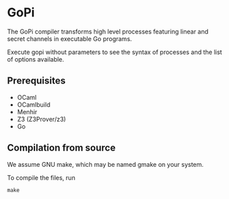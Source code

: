 # GoPi
The GoPi compiler transforms high level processes featuring linear and secret channels in executable Go programs.

Execute gopi without parameters to see the syntax of processes and the list of options available.

## Prerequisites
* OCaml
* OCamlbuild
* Menhir
* Z3 (Z3Prover/z3)
* Go

## Compilation from source

We assume GNU make, which may be named gmake on your system.

To compile the files, run 

```shell
make
```
